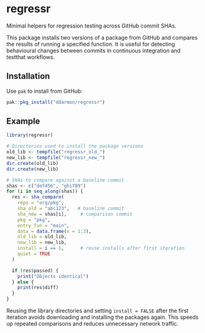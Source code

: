 # regressr

Minimal helpers for regression testing across GitHub commit SHAs.

This package installs two versions of a package from GitHub and compares the
results of running a specified function. It is useful for detecting behavioural
changes between commits in continuous integration and testthat workflows.

## Installation

Use `pak` to install from GitHub:

```r
pak::pkg_install("ddarmon/regressr")
```

## Example

```r
library(regressr)

# Directories used to install the package versions
old_lib <- tempfile("regressr_old_")
new_lib <- tempfile("regressr_new_")
dir.create(old_lib)
dir.create(new_lib)

# SHAs to compare against a baseline commit
shas <- c("def456", "ghi789")
for (i in seq_along(shas)) {
  res <- sha_compare(
    repo = "org/pkg",
    sha_old = "abc123",   # baseline commit
    sha_new = shas[i],     # comparison commit
    pkg = "pkg",
    entry_fun = "main",
    data = data.frame(x = 1:3),
    old_lib = old_lib,
    new_lib = new_lib,
    install = i == 1,      # reuse installs after first iteration
    quiet = TRUE
  )

  if (res$passed) {
    print("Objects identical")
  } else {
    print(res$diff)
  }
}
```

Reusing the library directories and setting `install = FALSE` after the first
iteration avoids downloading and installing the packages again. This speeds up
repeated comparisons and reduces unnecessary network traffic.

